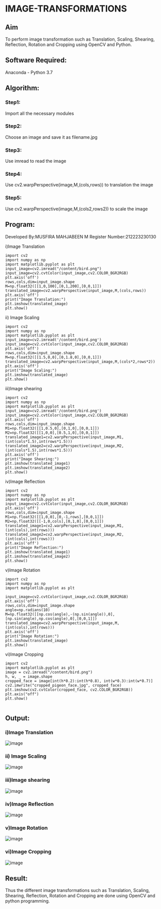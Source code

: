 # IMAGE-TRANSFORMATIONS
## Aim
To perform image transformation such as Translation, Scaling, Shearing, Reflection, Rotation and Cropping using OpenCV and Python.

## Software Required:
Anaconda - Python 3.7

## Algorithm:
### Step1:
Import all the necessary modules
<br>

### Step2:
Choose an image and save it as filename.jpg
<br>

### Step3:
Use imread to read the image
<br>

### Step4:
Use cv2.warpPerspective(image,M,(cols,rows)) to translation the image
<br>

### Step5:
Use cv2.warpPerspective(image,M,(cols2,rows2)) to scale the image
<br>

## Program:

Developed By:MUSFIRA MAHJABEEN M
Register Number:212223230130

i)Image Translation
```
import cv2
import numpy as np
import matplotlib.pyplot as plt
input_image=cv2.imread("/content/bird.png")
input_image=cv2.cvtColor(input_image,cv2.COLOR_BGR2RGB)
plt.axis('off')
rows,cols,dim=input_image.shape
M=np.float32([[1,0,100],[0,1,200],[0,0,1]])
translated_image=cv2.warpPerspective(input_image,M,(cols,rows))
plt.axis('off')
print("Image Translation:")
plt.imshow(translated_image)
plt.show()
```

ii) Image Scaling

```
import cv2
import numpy as np
import matplotlib.pyplot as plt
input_image=cv2.imread('/content/bird.png')
input_image=cv2.cvtColor(input_image,cv2.COLOR_BGR2RGB)
plt.axis('off')
rows,cols,dim=input_image.shape
M=np.float32([[1.5,0,0],[0,1.8,0],[0,0,1]])
translated_image=cv2.warpPerspective(input_image,M,(cols*2,rows*2))
plt.axis('off')
print("Image Scaling:")
plt.imshow(translated_image)
plt.show()
```
iii)Image shearing
```
import cv2
import numpy as np
import matplotlib.pyplot as plt
input_image=cv2.imread('/content/bird.png')
input_image=cv2.cvtColor(input_image,cv2.COLOR_BGR2RGB)
plt.axis('off')
rows,cols,dim=input_image.shape
M1=np.float32([[1,0.5,0],[0,1,0],[0,0,1]])
M2=np.float32([[1,0,0],[0.5,1,0],[0,0,1]])
translated_image1=cv2.warpPerspective(input_image,M1,(int(cols*1.5),int(rows*1.5)))
translated_image2=cv2.warpPerspective(input_image,M2,(int(cols*1.5),int(rows*1.5)))
plt.axis('off')
print("Image Shearing:")
plt.imshow(translated_image1)
plt.imshow(translated_image2)
plt.show()
````
iv)Image Reflection
```
import cv2
import numpy as np
import matplotlib.pyplot as plt
input_image=cv2.cvtColor(input_image,cv2.COLOR_BGR2RGB)
plt.axis('off')
rows,cols,dim=input_image.shape
M1=np.float32([[1,0,0],[0,-1,rows],[0,0,1]])
M2=np.float32([[-1,0,cols],[0,1,0],[0,0,1]])
translated_image1=cv2.warpPerspective(input_image,M1,(int(cols),int(rows)))
translated_image2=cv2.warpPerspective(input_image,M2,(int(cols),int(rows)))
plt.axis('off')
print("Image Reflection:")
plt.imshow(translated_image1)
plt.imshow(translated_image2)
plt.show()

```
v)Image Rotation
```
import cv2
import numpy as np
import matplotlib.pyplot as plt

input_image=cv2.cvtColor(input_image,cv2.COLOR_BGR2RGB)
plt.axis('off')
rows,cols,dim=input_image.shape
angle=np.radians(10)
M=np.float32([[np.cos(angle),-(np.sin(angle)),0],[np.sin(angle),np.cos(angle),0],[0,0,1]])
translated_image=cv2.warpPerspective(input_image,M,(int(cols),int(rows)))
plt.axis('off')
print("Image Rotation:")
plt.imshow(translated_image)
plt.show()
```
vi)Image Cropping
```
import cv2
import matplotlib.pyplot as plt
image = cv2.imread("/content/bird.png")
h, w, _ = image.shape
cropped_face = image[int(h*0.2):int(h*0.8), int(w*0.3):int(w*0.7)]
cv2.imwrite("cropped_pigeon_face.jpg", cropped_face)
plt.imshow(cv2.cvtColor(cropped_face, cv2.COLOR_BGR2RGB))
plt.axis("off")
plt.show()


```
## Output:
### i)Image Translation
![image](https://github.com/user-attachments/assets/8d8008cb-fb2d-413e-a832-5264742f4f39)

### ii) Image Scaling
![image](https://github.com/user-attachments/assets/7ab21581-7ad8-4429-a603-e6d30d2f953a)

### iii)Image shearing
![image](https://github.com/user-attachments/assets/9acbba3b-501a-4aad-8a5b-58e005ef601e)

### iv)Image Reflection
![image](https://github.com/user-attachments/assets/cdedcd7b-6501-4462-b8e8-658b402cb7c8)

### v)Image Rotation
![image](https://github.com/user-attachments/assets/6df0a6ce-c1ff-4660-8fca-d6b3b94d3514)


### vi)Image Cropping
![image](https://github.com/user-attachments/assets/433538f6-b297-48de-b835-a584ec8c785b)

## Result: 

Thus the different image transformations such as Translation, Scaling, Shearing, Reflection, Rotation and Cropping are done using OpenCV and python programming.
